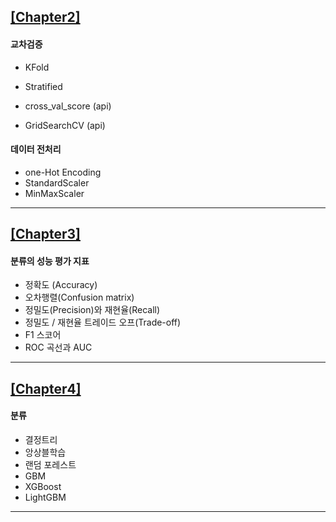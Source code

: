 ## [[Chapter2]](https://github.com/yeonwoo780/machine_learning/tree/test/Chapter_2)

#### 교차검증

- KFold

- Stratified

- cross_val_score (api)

- GridSearchCV (api)

  

#### 데이터 전처리

- one-Hot Encoding
- StandardScaler
- MinMaxScaler

-----



## [[Chapter3]](https://github.com/yeonwoo780/machine_learning/tree/test/Chapter_3)

#### 분류의 성능 평가 지표

- 정확도 (Accuracy)
- 오차행렬(Confusion matrix)
- 정밀도(Precision)와 재현율(Recall)
- 정밀도 / 재현율 트레이드 오프(Trade-off)
- F1 스코어
- ROC 곡선과 AUC

-----



## [[Chapter4]](https://github.com/yeonwoo780/machine_learning/tree/test/Chapter_4)

#### 분류

- 결정트리
- 앙상블학습
- 랜덤 포레스트
- GBM
- XGBoost
- LightGBM

-----

